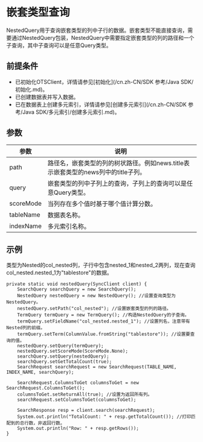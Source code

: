 # 嵌套类型查询

NestedQuery用于查询嵌套类型的列中子行的数据。嵌套类型不能直接查询，需要通过NestedQuery包装，NestedQuery中需要指定嵌套类型的列的路径和一个子查询，其中子查询可以是任意Query类型。

## 前提条件

-   已初始化OTSClient，详情请参见[初始化](/cn.zh-CN/SDK 参考/Java SDK/初始化.md)。
-   已创建数据表并写入数据。
-   已在数据表上创建多元索引，详情请参见[创建多元索引](/cn.zh-CN/SDK 参考/Java SDK/多元索引/创建多元索引.md)。

## 参数

|参数|说明|
|--|--|
|path|路径名，嵌套类型的列的树状路径。例如news.title表示嵌套类型的news列中的title子列。|
|query|嵌套类型的列中子列上的查询，子列上的查询可以是任意Query类型。|
|scoreMode|当列存在多个值时基于哪个值计算分数。|
|tableName|数据表名称。|
|indexName|多元索引名称。|

## 示例

类型为Nested的col\_nested列，子行中包含nested\_1和nested\_2两列，现在查询col\_nested.nested\_1为"tablestore"的数据。

```
private static void nestedQuery(SyncClient client) {
    SearchQuery searchQuery = new SearchQuery();
    NestedQuery nestedQuery = new NestedQuery(); //设置查询类型为NestedQuery。
    nestedQuery.setPath("col_nested"); //设置嵌套类型的列的路径。
    TermQuery termQuery = new TermQuery(); //构造NestedQuery的子查询。
    termQuery.setFieldName("col_nested.nested_1"); //设置列名，注意带有Nested列的前缀。
    termQuery.setTerm(ColumnValue.fromString("tablestore")); //设置要查询的值。
    nestedQuery.setQuery(termQuery);
    nestedQuery.setScoreMode(ScoreMode.None);
    searchQuery.setQuery(nestedQuery);
    searchQuery.setGetTotalCount(true);
    SearchRequest searchRequest = new SearchRequest(TABLE_NAME, INDEX_NAME, searchQuery);

    SearchRequest.ColumnsToGet columnsToGet = new SearchRequest.ColumnsToGet();
    columnsToGet.setReturnAll(true); //设置为返回所有列。
    searchRequest.setColumnsToGet(columnsToGet);

    SearchResponse resp = client.search(searchRequest);
    System.out.println("TotalCount: " + resp.getTotalCount()); //打印匹配到的总行数，非返回行数。
    System.out.println("Row: " + resp.getRows());
}
```

